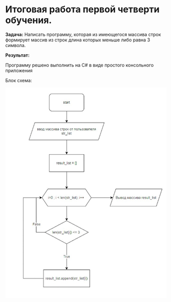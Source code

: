 # Итоговая работа первой четверти обучения.

**Задача:** Написать программу, которая из имеющегося массива строк формирует массив из строк длина которых меньше либо равна 3 символа.

**Результат:**

Программу решено выполнить на C# в виде простого консольного приложения

Блок схема:

![Блок-схема](/block_diagram.jpg)

